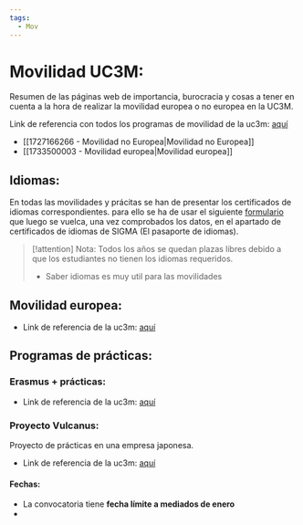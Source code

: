 ```yaml
---
tags:
  - Mov
---
```

# Movilidad UC3M: 
Resumen de las páginas web de importancia, burocracia y cosas a tener en cuenta a la hora de realizar la movilidad europea o no europea en la UC3M. 

Link de referencia con todos los programas de movilidad de la uc3m: [aquí](https://www.uc3m.es/ss/Satellite/SecretariaVirtual/es/TextoMixta/1371211195334/)
+ [[1727166266 - Movilidad no Europea|Movilidad no Europea]]
+ [[1733500003 - Movilidad europea|Movilidad europea]]
## Idiomas: 
En todas las movilidades y prácitas se han de presentar los certificados de idiomas correspondientes. para ello se ha de usar el siguiente [formulario](https://aplicaciones.uc3m.es/formulario/cert_ofi_idiomas) que luego se vuelca, una vez comprobados los datos, en el apartado de certificados de idiomas de SIGMA (El pasaporte de idiomas).

> [!attention] Nota: 
> Todos los años se quedan plazas libres debido a que los estudiantes no tienen los idiomas requeridos. 
> + Saber idiomas es muy util para las movilidades 


## Movilidad europea:
+ Link de referencia de la uc3m: [aquí](https://www.uc3m.es/secretaria-virtual/convocatoria-erasmusplus-grado)

## Programas de prácticas: 
### Erasmus + prácticas:
+ Link de referencia de la uc3m: [aquí](https://www.uc3m.es/secretaria-virtual/convocatoria-erasmusplus-practicas)
### Proyecto Vulcanus: 
Proyecto de prácticas en una empresa japonesa.
+ Link de referencia de la uc3m: [aquí](https://www.uc3m.es/ss/Satellite?c=Page&cid=1371222801281&pagename=SecretariaVirtual%2FPage%2FTextoMixta#Vulcanus%C2%A0para%C2%A0Ingenier%C3%ADas&idioma=castellano)
#### Fechas: 
+ La convocatoria tiene **fecha límite a mediados de enero** 
+ 